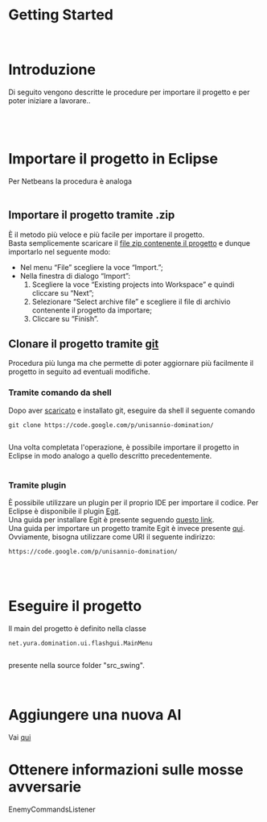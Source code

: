 # Getting Started #



<br>
<h1>Introduzione</h1>

Di seguito vengono descritte le procedure per importare il progetto e per poter iniziare a lavorare..<br>
<br>
<br>
<br>
<h1>Importare il progetto in Eclipse</h1>

Per Netbeans la procedura è analoga<br>
<br>
<h2>Importare il progetto tramite .zip</h2>
È il metodo più veloce e più facile per importare il progetto.<br>
Basta semplicemente scaricare il <a href='https://unisannio-domination.googlecode.com/files/unisannio-domination-rev2.zip'>file zip contenente il progetto</a> e dunque importarlo nel seguente modo:<br>
<ul><li>Nel menu “File” scegliere la voce “Import.”;<br>
</li><li>Nella finestra di dialogo “Import”:<br>
<ol><li>Scegliere la voce “Existing projects into Workspace” e quindi cliccare su “Next”;<br>
</li><li>Selezionare “Select archive file” e scegliere il file di archivio contenente il progetto da importare;<br>
</li><li>Cliccare su “Finish”.</li></ol></li></ul>

<h2>Clonare il progetto tramite <a href='http://git-scm.com/'>git</a></h2>
Procedura più lunga ma che permette di poter aggiornare più facilmente il progetto in seguito ad eventuali modifiche.<br>
<h3>Tramite comando da shell</h3>
Dopo aver <a href='http://git-scm.com/downloads'>scaricato</a> e installato git, eseguire da shell il seguente comando<br>
<pre><code>git clone https://code.google.com/p/unisannio-domination/<br>
</code></pre>
Una volta completata l'operazione, è possibile importare il progetto in Eclipse in modo analogo a quello descritto precedentemente.<br>
<br>
<h3>Tramite plugin</h3>
È possibile utilizzare un plugin per il proprio IDE per importare il codice.  Per Eclipse è disponibile il plugin <a href='http://www.eclipse.org/egit/'>Egit</a>.<br>
Una guida per installare Egit è presente seguendo <a href='http://www.vogella.com/articles/EGit/article.html#eclipseinstallation'>questo link</a>.<br>
Una guida per importare un progetto tramite Egit è invece presente <a href='http://wiki.eclipse.org/EGit/User_Guide#Cloning_Remote_Repositories'>qui</a>. Ovviamente, bisogna utilizzare come URI il seguente indirizzo:<br>
<pre><code>https://code.google.com/p/unisannio-domination/<br>
</code></pre>

<br>
<h1>Eseguire il progetto</h1>
Il main del progetto è definito nella classe<br>
<pre><code>net.yura.domination.ui.flashgui.MainMenu<br>
</code></pre>
presente nella source folder "src_swing".<br>
<br>
<br>
<h1>Aggiungere una nuova AI</h1>
Vai <a href='https://code.google.com/p/unisannio-domination/wiki/AggiungereAI'>qui</a>

<br>
<h1>Ottenere informazioni sulle mosse avversarie</h1>
EnemyCommandsListener